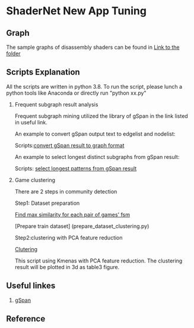 # ShaderNet New App Tuning
<!-- TABLE OF CONTENTS -->

<!-- ABOUT THE PROJECT -->


<!-- Graph creation -->


<!-- Scripts Explanation -->
## Graph  
The sample graphs of disassembly shaders can be found in  [Link to the folder](../sample_graph/)

## Scripts Explanation

All the scripts are written in python 3.8. To run the script, please lunch a python tools like Anaconda or directly run "python xx.py" 
1. Frequent subgraph result analysis 

    Frequent subgraph mining utilized the library of gSpan in the link listed in useful link. 

    An example to convert gSpan output text to edgelist and nodelist: 
    
    Scripts:[convert gSpan result to graph format](fsm_file_to_edgelist_hash.py)

    An example to select longest distinct subgraphs from gSpan result: 
    
    Scripts: [select longest patterns from gSpan result ](select_distinct_subgraph_labelgame.py)


2. Game clustering 
	
    There are 2 steps in community detection

    Step1: Dataset preparation 
    
	[Find max similarity for each pair of games' fsm](graph_similarity_measure.py)
   
  	[Prepare train dataset] (prepare_dataset_clustering.py)


    Step2:clustering with PCA feature reduction
    
	[Clutering](Kmeans_3dplot.py)
	
	This script using Kmenas with PCA feature reduction. The clustering result will be plotted in 3d as table3 figure.  



<!-- Useful linkes -->
## Useful linkes
1. [gSpan](https://github.com/betterenvi/gSpan)




<!-- Reference -->
## Reference

